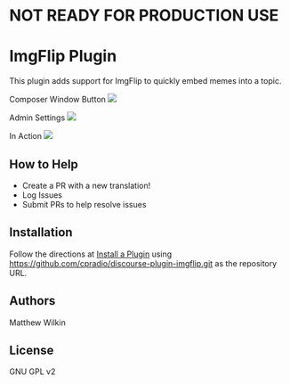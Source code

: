 # NOT READY FOR PRODUCTION USE

# ImgFlip Plugin
This plugin adds support for ImgFlip to quickly embed memes into a topic.

Composer Window Button
![](https://raw.githubusercontent.com/cpradio/discourse-plugin-imgflip/master/screenshot-composer.png)

Admin Settings
![](https://raw.githubusercontent.com/cpradio/discourse-plugin-imgflip/master/screenshot-admin-settings.png)

In Action
![](https://raw.githubusercontent.com/cpradio/discourse-plugin-imgflip/master/screenshot-action.gif)

## How to Help

- Create a PR with a new translation!
- Log Issues
- Submit PRs to help resolve issues

## Installation

Follow the directions at [Install a Plugin](https://meta.discourse.org/t/install-a-plugin/19157) using https://github.com/cpradio/discourse-plugin-imgflip.git as the repository URL.

## Authors

Matthew Wilkin

## License

GNU GPL v2
